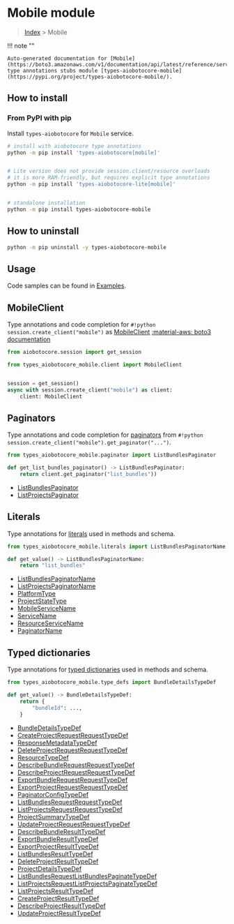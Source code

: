 # Mobile module

> [Index](../README.md) > Mobile


!!! note ""

    Auto-generated documentation for [Mobile](https://boto3.amazonaws.com/v1/documentation/api/latest/reference/services/mobile.html#Mobile)
    type annotations stubs module [types-aiobotocore-mobile](https://pypi.org/project/types-aiobotocore-mobile/).

## How to install



### From PyPI with pip

Install `types-aiobotocore` for `Mobile` service.

```bash
# install with aiobotocore type annotations
python -m pip install 'types-aiobotocore[mobile]'


# Lite version does not provide session.client/resource overloads
# it is more RAM-friendly, but requires explicit type annotations
python -m pip install 'types-aiobotocore-lite[mobile]'


# standalone installation
python -m pip install types-aiobotocore-mobile
```



## How to uninstall

```bash
python -m pip uninstall -y types-aiobotocore-mobile
```

## Usage

Code samples can be found in [Examples](./usage.md).

## MobileClient

Type annotations and code completion for  `#!python session.create_client("mobile")` as [MobileClient](./client.md)
[:material-aws: boto3 documentation](https://boto3.amazonaws.com/v1/documentation/api/latest/reference/services/mobile.html#Mobile.Client)

```python title="Usage example"
from aiobotocore.session import get_session

from types_aiobotocore_mobile.client import MobileClient


session = get_session()
async with session.create_client("mobile") as client:
    client: MobileClient
```


## Paginators

Type annotations and code completion for
[paginators](./paginators.md)
from `#!python session.create_client("mobile").get_paginator("...")`.

```python title="Usage example"
from types_aiobotocore_mobile.paginator import ListBundlesPaginator

def get_list_bundles_paginator() -> ListBundlesPaginator:
    return client.get_paginator("list_bundles"))
```

- [ListBundlesPaginator](./paginators.md#listbundlespaginator)
- [ListProjectsPaginator](./paginators.md#listprojectspaginator)








## Literals

Type annotations for [literals](./literals.md) used in methods and schema.

```python title="Usage example"
from types_aiobotocore_mobile.literals import ListBundlesPaginatorName

def get_value() -> ListBundlesPaginatorName:
    return "list_bundles"
```

- [ListBundlesPaginatorName](./literals.md#listbundlespaginatorname)
- [ListProjectsPaginatorName](./literals.md#listprojectspaginatorname)
- [PlatformType](./literals.md#platformtype)
- [ProjectStateType](./literals.md#projectstatetype)
- [MobileServiceName](./literals.md#mobileservicename)
- [ServiceName](./literals.md#servicename)
- [ResourceServiceName](./literals.md#resourceservicename)
- [PaginatorName](./literals.md#paginatorname)




## Typed dictionaries

Type annotations for [typed dictionaries](./type_defs.md) used in methods and schema.

```python title="Usage example"
from types_aiobotocore_mobile.type_defs import BundleDetailsTypeDef

def get_value() -> BundleDetailsTypeDef:
    return {
        "bundleId": ...,
    }
```

- [BundleDetailsTypeDef](./type_defs.md#bundledetailstypedef)
- [CreateProjectRequestRequestTypeDef](./type_defs.md#createprojectrequestrequesttypedef)
- [ResponseMetadataTypeDef](./type_defs.md#responsemetadatatypedef)
- [DeleteProjectRequestRequestTypeDef](./type_defs.md#deleteprojectrequestrequesttypedef)
- [ResourceTypeDef](./type_defs.md#resourcetypedef)
- [DescribeBundleRequestRequestTypeDef](./type_defs.md#describebundlerequestrequesttypedef)
- [DescribeProjectRequestRequestTypeDef](./type_defs.md#describeprojectrequestrequesttypedef)
- [ExportBundleRequestRequestTypeDef](./type_defs.md#exportbundlerequestrequesttypedef)
- [ExportProjectRequestRequestTypeDef](./type_defs.md#exportprojectrequestrequesttypedef)
- [PaginatorConfigTypeDef](./type_defs.md#paginatorconfigtypedef)
- [ListBundlesRequestRequestTypeDef](./type_defs.md#listbundlesrequestrequesttypedef)
- [ListProjectsRequestRequestTypeDef](./type_defs.md#listprojectsrequestrequesttypedef)
- [ProjectSummaryTypeDef](./type_defs.md#projectsummarytypedef)
- [UpdateProjectRequestRequestTypeDef](./type_defs.md#updateprojectrequestrequesttypedef)
- [DescribeBundleResultTypeDef](./type_defs.md#describebundleresulttypedef)
- [ExportBundleResultTypeDef](./type_defs.md#exportbundleresulttypedef)
- [ExportProjectResultTypeDef](./type_defs.md#exportprojectresulttypedef)
- [ListBundlesResultTypeDef](./type_defs.md#listbundlesresulttypedef)
- [DeleteProjectResultTypeDef](./type_defs.md#deleteprojectresulttypedef)
- [ProjectDetailsTypeDef](./type_defs.md#projectdetailstypedef)
- [ListBundlesRequestListBundlesPaginateTypeDef](./type_defs.md#listbundlesrequestlistbundlespaginatetypedef)
- [ListProjectsRequestListProjectsPaginateTypeDef](./type_defs.md#listprojectsrequestlistprojectspaginatetypedef)
- [ListProjectsResultTypeDef](./type_defs.md#listprojectsresulttypedef)
- [CreateProjectResultTypeDef](./type_defs.md#createprojectresulttypedef)
- [DescribeProjectResultTypeDef](./type_defs.md#describeprojectresulttypedef)
- [UpdateProjectResultTypeDef](./type_defs.md#updateprojectresulttypedef)

